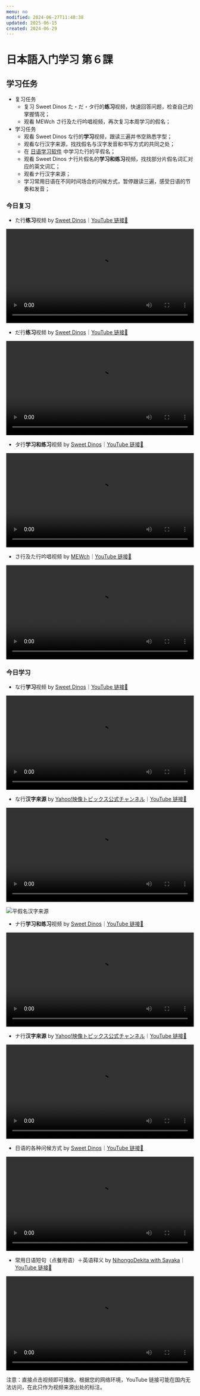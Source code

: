 ```yaml
---
menu: no
modified: 2024-06-27T11:48:38
updated: 2025-06-15
created: 2024-06-29
---
```


# 日本語入门学习 第６課

## 学习任务

- 复习任务
	- 复习 Sweet Dinos た・だ・タ行的**练习**视频，快速回答问题，检查自己的掌握情况；
	- 观看 MEWch さ行及た行吟唱视频，再次复习本周学习的假名；
- 学习任务
	- 观看 Sweet Dinos な行的**学习**视频，跟读三遍并书空熟悉字型；
	- 观看な行汉字来源，找找假名与汉字发音和书写方式的共同之处；
	- 在 [日语学习软件](https://minielephant.net/beginner-japanese/#apps) 中学习た行的平假名；
	- 观看 Sweet Dinos ナ行片假名的**学习和练习**视频，找找部分片假名词汇对应的英文词汇；
	- 观看ナ行汉字来源；
	- 学习常用日语在不同时间场合的问候方式，暂停跟读三遍，感受日语的节奏和发音；

### 今日复习

- た行**练习**视频 by [Sweet Dinos](https://www.youtube.com/@SweetDinos/videos)｜[YouTube 链接🔗](https://youtu.be/8dlKhsN90HM?si=yCVKaaqW4BGwXq_N)

<video width="100%" height="auto" controls>
  <source src="https://mini-elephant-1318622621.cos.ap-chongqing.myqcloud.com/2024/06/29/learn-hiragana-alphabet-characters-practice-4.mp4">
</video>

- だ行**练习**视频 by [Sweet Dinos](https://www.youtube.com/@SweetDinos/videos)｜[YouTube 链接🔗](https://www.youtube.com/watch?v=Eph9ukGyJlg)

<video width="100%" height="auto" controls>
  <source src="https://mini-elephant-1318622621.cos.ap-chongqing.myqcloud.com/english/learn-hiragana-alphabet-characters-practice-13.mp4" type="video/mp4">
</video>

- タ行**学习和练习**视频 by [Sweet Dinos](https://www.youtube.com/@SweetDinos/videos)｜[YouTube 链接🔗]()

<video width="100%" height="auto" controls>
  <source src="https://mini-elephant-1318622621.cos.ap-chongqing.myqcloud.com/english/learn-katakana-japanese-alphabet-characters-lesson-4.mp4" type="video/mp4">
</video>

- さ行及た行吟唱视频 by [MEWch](https://www.youtube.com/@mewch3344)｜[YouTube 链接🔗](https://www.youtube.com/watch?v=dFSyQkx0B3c)

<video width="100%" height="auto" controls>
  <source src="https://mini-elephant-1318622621.cos.ap-chongqing.myqcloud.com/2024/07/03/japanese-hiragana-alphabet-song-sa-ta-row.mp4" type="video/mp4">
</video>

### 今日学习

- な行**学习**视频 by [Sweet Dinos](https://www.youtube.com/@SweetDinos/videos)｜[YouTube 链接🔗](https://youtu.be/Wewz9QDOYhw?si=3Mba5losDLnJALjg)

<video width="100%" height="auto" controls>
  <source src="https://mini-elephant-1318622621.cos.ap-chongqing.myqcloud.com/2024/06/29/learn-hiragana-alphabet-characters-lesson-5.mp4" type="video/mp4">
</video>

- な行**汉字来源** by [Yahoo!映像トピックス公式チャンネル](https://www.youtube.com/@yahoo4559)｜[YouTube 链接🔗](https://youtu.be/ZIwFq4XnLCc?si=oXVW_7j2cYCcMAep)

<video width="100%" height="auto" controls>
  <source src="https://mini-elephant-1318622621.cos.ap-chongqing.myqcloud.com/2024/06/29/na-hiragana-kanji.mp4" type="video/mp4">
</video>

![平假名汉字来源](https://mini-elephant-1318622621.cos.ap-chongqing.myqcloud.com/2024/06/29/Hiragana_origin.svg)

- ナ行**学习和练习**视频 by [Sweet Dinos](https://www.youtube.com/@SweetDinos/videos)｜[YouTube 链接🔗]()

<video width="100%" height="auto" controls>
  <source src="https://mini-elephant-1318622621.cos.ap-chongqing.myqcloud.com/english/learn-katakana-japanese-alphabet-characters-lesson-4.mp4" type="video/mp4">
</video>

- ナ行**汉字来源** by [Yahoo!映像トピックス公式チャンネル](https://www.youtube.com/@yahoo4559)｜[YouTube 链接🔗](https://www.youtube.com/watch?v=rf-n_qI2occ)

<video width="100%" height="auto" controls>
  <source src="https://mini-elephant-1318622621.cos.ap-chongqing.myqcloud.com/english/japanese-katakana-were-born-from-chinese-characters-na.mp4" type="video/mp4">
</video>

- 日语的各种问候方式 by [Sweet Dinos](https://www.youtube.com/@SweetDinos/videos)｜[YouTube 链接🔗](https://youtu.be/MblKNliC6uc)

<video width="100%" height="auto" controls>
  <source src="https://mini-elephant-1318622621.cos.ap-chongqing.myqcloud.com/2024/06/29/japanese-greetings.mp4" type="video/mp4">
<track src="https://mini-elephant-1318622621.cos.ap-chongqing.myqcloud.com/2024/06/29/japanese-greetings.srt" kind="subtitles" srclang="cn" label="Chinese" />
</video>

- 常用日语短句（点餐用语）＋英语释义 by [NihongoDekita with Sayaka](https://www.youtube.com/@NihongoDekita)｜[YouTube 链接🔗](https://www.youtube.com/watch?v=_f-ICIgfJ0c)

<video width="100%" height="auto" controls>
  <source src="https://mini-elephant-1318622621.cos.ap-chongqing.myqcloud.com/english/25-must-know-phrases-when-traveling-to-japan-3.mp4" type="video/mp4">
</video>

<span class="caption">注意：直接点击视频即可播放。根据您的网络环境，YouTube 链接可能在国内无法访问，在此只作为视频来源出处的标注。</span>
